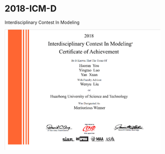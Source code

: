 # 2018-ICM-D
Interdisciplinary Contest In Modeling 

![image](https://github.com/ranery/2018-ICM-D/blob/master/74076.png)

